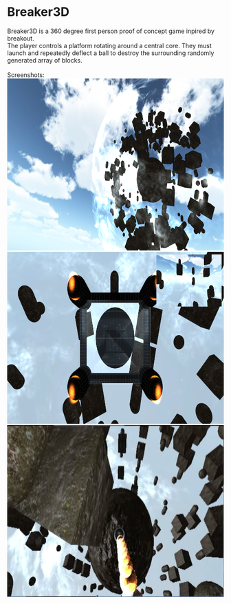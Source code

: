 # Breaker3D
Breaker3D is a 360 degree first person proof of concept game inpired by breakout.
<br>
The player controls a platform rotating around a central core.
They must launch and repeatedly deflect a ball to destroy the surrounding randomly generated array of blocks.
<br><br>
Screenshots:
<br>
<img src="https://github.com/james-colautti/Breaker3D/blob/master/examples/preview1.png" height="400" alt="World Generation">
<img src="https://github.com/james-colautti/Breaker3D/blob/master/examples/preview2.png" height="400" alt="In Game">
<img src="https://github.com/james-colautti/Breaker3D/blob/master/examples/preview3.png" height="400" alt="Ball Tracking">
